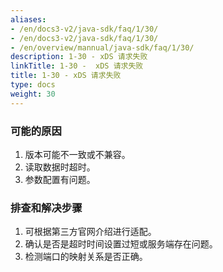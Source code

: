 ```yaml
---
aliases:
- /en/docs3-v2/java-sdk/faq/1/30/
- /en/docs3-v2/java-sdk/faq/1/30/
- /en/overview/mannual/java-sdk/faq/1/30/
description: 1-30 - xDS 请求失败
linkTitle: 1-30 -  xDS 请求失败
title: 1-30 - xDS 请求失败
type: docs
weight: 30
---
```







### 可能的原因

1. 版本可能不一致或不兼容。
2. 读取数据时超时。
3. 参数配置有问题。

### 排查和解决步骤

1. 可根据第三方官网介绍进行适配。
2. 确认是否是超时时间设置过短或服务端存在问题。
3. 检测端口的映射关系是否正确。
